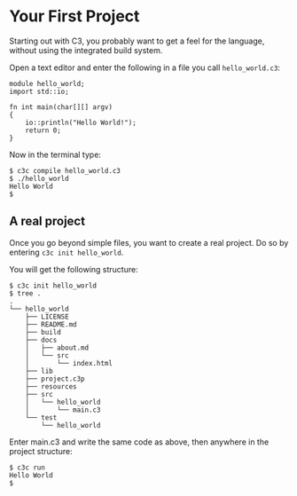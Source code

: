 # Your First Project

Starting out with C3, you probably want to get a feel for the language, without using the integrated build system.

Open a text editor and enter the following in a file you call `hello_world.c3`:

```
module hello_world;
import std::io;

fn int main(char[][] argv) 
{
    io::println("Hello World!");
    return 0;
}
```

Now in the terminal type:

```
$ c3c compile hello_world.c3
$ ./hello_world
Hello World
$ 
```

## A real project

Once you go beyond simple files, you want to create a real project. Do so by entering `c3c init hello_world`.

You will get the following structure:


```
$ c3c init hello_world 
$ tree .
.
└── hello_world
    ├── LICENSE
    ├── README.md
    ├── build
    ├── docs
    │   ├── about.md
    │   └── src
    │       └── index.html
    ├── lib
    ├── project.c3p
    ├── resources
    ├── src
    │   └── hello_world
    │       └── main.c3
    └── test
        └── hello_world
```

Enter main.c3 and write the same code as above, then anywhere in the project structure:

```
$ c3c run
Hello World
$ 
```

